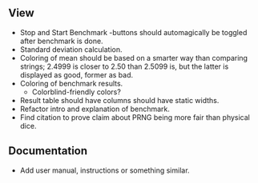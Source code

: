 ## View

-  Stop and Start Benchmark -buttons should automagically be toggled after
   benchmark is done.
-  Standard deviation calculation.
-  Coloring of mean should be based on a smarter way than comparing strings;
   2.4999 is closer to 2.50 than 2.5099 is, but the latter is displayed as good,
   former as bad.
-  Coloring of benchmark results.
   -  Colorblind-friendly colors?
-  Result table should have columns should have static widths.
-  Refactor intro and explanation of benchmark.
-  Find citation to prove claim about PRNG being more fair than physical dice.

## Documentation

-  Add user manual, instructions or something similar.
